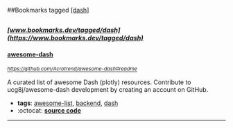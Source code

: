 ##Bookmarks tagged [[dash]](https://www.bookmarks.dev?q=[dash])

_<sup><sup>[www.bookmarks.dev/tagged/dash](https://www.bookmarks.dev/tagged/dash)</sup></sup>_
---
#### [awesome-dash](https://github.com/Acrotrend/awesome-dash#readme)
_<sup>https://github.com/Acrotrend/awesome-dash#readme</sup>_

A curated list of awesome Dash (plotly) resources. Contribute to ucg8j/awesome-dash development by creating an account on GitHub.
* **tags**: [awesome-list](../tagged/awesome-list.md), [backend](../tagged/backend.md), [dash](../tagged/dash.md)
* :octocat: **[source code](https://github.com/Acrotrend/awesome-dash#readme)**
---

